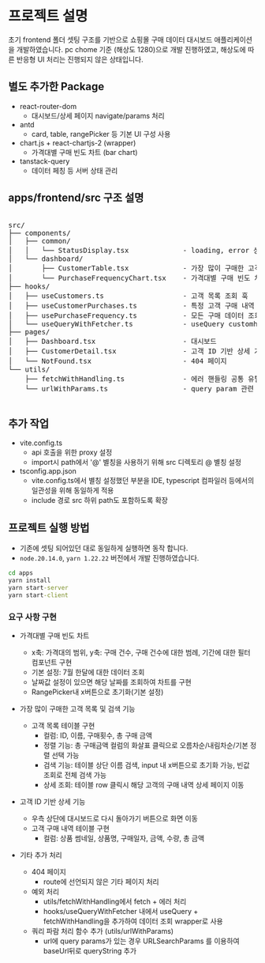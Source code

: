 # 프로젝트 설명

초기 frontend 폴더 셋팅 구조를 기반으로 쇼핑몰 구매 데이터 대시보드 애플리케이션을 개발하였습니다.
pc chome 기준 (해상도 1280)으로 개발 진행하였고, 해상도에 따른 반응형 UI 처리는 진행되지 않은 상태입니다.

## 별도 추가한 Package 
- react-router-dom
  - 대시보드/상세 페이지 navigate/params 처리
- antd
  - card, table, rangePicker 등 기본 UI 구성 사용 
- chart.js + react-chartjs-2 (wrapper) 
  - 가격대별 구매 빈도 차트 (bar chart)
- tanstack-query 
  - 데이터 페칭 등 서버 상태 관리 

## apps/frontend/src 구조 설명 
<pre>

src/
├── components/
│   ├── common/
│   │   └── StatusDisplay.tsx             - loading, error 상태 처리 공통 컴포넌트
│   └── dashboard/
│       ├── CustomerTable.tsx             - 가장 많이 구매한 고객 목록 및 검색 기능 컴포넌트
│       └── PurchaseFrequencyChart.tsx    - 가격대별 구매 빈도 차트 컴포넌트
├── hooks/
│   ├── useCustomers.ts                   - 고객 목록 조회 훅
│   ├── useCustomerPurchases.ts           - 특정 고객 구매 내역 조회 훅
│   ├── usePurchaseFrequency.ts           - 모든 구매 데이터 조회 훅
│   └── useQueryWithFetcher.ts            - useQuery customhook
├── pages/
│   ├── Dashboard.tsx                     - 대시보드
│   ├── CustomerDetail.tsx                - 고객 ID 기반 상세 기능
│   └── NotFound.tsx                      - 404 페이지
└── utils/
    ├── fetchWithHandling.ts              - 에러 핸들링 공통 유틸
    └── urlWithParams.ts                  - query param 관련 공통 유틸

</pre>


## 추가 작업 
- vite.config.ts
  - api 호출을 위한 proxy 설정
  - import시 path에서 '@' 별칭을 사용하기 위해 src 디렉토리 @ 별칭 설정 
- tsconfig.app.json 
  - vite.config.ts에서 별칭 설정했던 부분을 IDE, typescript 컴파일러 등에서의 일관성을 위해 동일하게 적용 
  - include 경로 src 하위 path도 포함하도록 확장 

## 프로젝트 실행 방법 
- 기존에 셋팅 되어있던 대로 동일하게 실행하면 동작 합니다. 
- `node.20.14.0`, `yarn 1.22.22` 버전에서 개발 진행하였습니다.

```cmd
cd apps
yarn install
yarn start-server
yarn start-client
```

### 요구 사항 구현
- 가격대별 구매 빈도 차트
  - x축: 가격대의 범위, y축: 구매 건수, 구매 건수에 대한 범례, 기간에 대한 필터 컴포넌트 구현
  - 기본 설정: 7월 한달에 대한 데이터 조회
  - 날짜값 설정이 있으면 해당 날짜를 조회하여 차트를 구현 
  - RangePicker내 x버튼으로 초기화(기본 설정)

- 가장 많이 구매한 고객 목록 및 검색 기능
  - 고객 목록 테이블 구현 
    - 컬럼: ID, 이름, 구매횟수, 총 구매 금액
    - 정렬 기능: 총 구매금액 컬럼의 화살표 클릭으로 오름차순/내림차순/기본 정렬 선택 가능 
    - 검색 기능: 테이블 상단 이름 검색, input 내 x버튼으로 초기화 가능, 빈값 조회로 전체 검색 가능 
    - 상세 조회: 테이블 row 클릭시 해당 고객의 구매 내역 상세 페이지 이동 

- 고객 ID 기반 상세 기능
  - 우측 상단에 대시보드로 다시 돌아가기 버튼으로 화면 이동
  - 고객 구매 내역 테이블 구현 
    - 컬럼: 상품 썸네일, 상품명, 구매일자, 금액, 수량, 총 금액 

- 기타 추가 처리
  - 404 페이지
    - route에 선언되지 않은 기타 페이지 처리
  - 예외 처리 
    - utils/fetchWithHandling에서 fetch + 에러 처리
    - hooks/useQueryWithFetcher 내에서 useQuery + fetchWithHandling을 추가하여 데이터 조회 wrapper로 사용
  - 쿼리 파람 처리 함수 추가 (utils/urlWithParams)
    - url에 query params가 있는 경우 URLSearchParams 를 이용하여 baseUrl뒤로 queryString 추가
   
